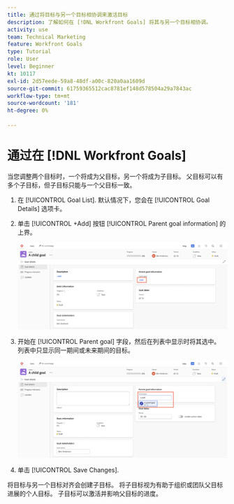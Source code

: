```yaml
---
title: 通过将目标与另一个目标相协调来激活目标
description: 了解如何在 [!DNL Workfront Goals] 将其与另一个目标相协调。
activity: use
team: Technical Marketing
feature: Workfront Goals
type: Tutorial
role: User
level: Beginner
kt: 10117
exl-id: 2d57eede-59a8-48df-a00c-820a0aa1609d
source-git-commit: 61759365512cac8781ef148d578504a29a7843ac
workflow-type: tm+mt
source-wordcount: '181'
ht-degree: 0%

---
```


# 通过在 [!DNL Workfront Goals]

当您调整两个目标时，一个将成为父目标，另一个将成为子目标。 父目标可以有多个子目标，但子目标只能与一个父目标一致。

1. 在 [!UICONTROL Goal List]. 默认情况下，您会在 [!UICONTROL Goal Details] 选项卡。
1. 单击 [!UICONTROL +Add] 按钮 [!UICONTROL Parent goal information] 的上界。

   ![屏幕截图 [!UICONTROL Goal Details] 选项卡](assets/06-workfront-goals-align-goals.png)

1. 开始在 [!UICONTROL Parent goal] 字段，然后在列表中显示时将其选中。 列表中只显示同一期间或未来期间的目标。

   ![屏幕截图 [!UICONTROL Goal Details] 显示 [!UICONTROL Parent goal information] 面板](assets/07-workfront-goals-align-to.png)

1. 单击 [!UICONTROL Save Changes].

将目标与另一个目标对齐会创建子目标。 将子目标视为有助于组织或团队父目标进展的个人目标。 子目标可以激活并影响父目标的进度。
